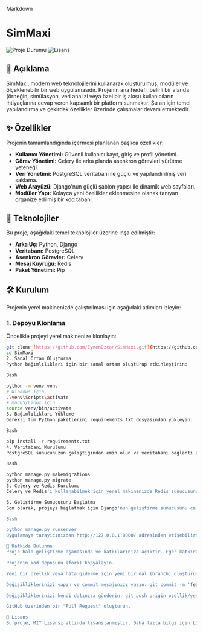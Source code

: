 Markdown

# SimMaxi

![Proje Durumu](https://img.shields.io/badge/Durum-Geliştirme_Aşamasında-yellow)
![Lisans](https://img.shields.io/github/license/EymenOzcan/SimMaxi)

## 📝 Açıklama

SimMaxi, modern web teknolojilerini kullanarak oluşturulmuş, modüler ve ölçeklenebilir bir web uygulamasıdır. Projenin ana hedefi, belirli bir alanda (örneğin, simülasyon, veri analizi veya özel bir iş akışı) kullanıcıların ihtiyaçlarına cevap veren kapsamlı bir platform sunmaktır. Şu an için temel yapılandırma ve çekirdek özellikler üzerinde çalışmalar devam etmektedir.

## ✨ Özellikler

Projenin tamamlandığında içermesi planlanan başlıca özellikler:

* **Kullanıcı Yönetimi:** Güvenli kullanıcı kayıt, giriş ve profil yönetimi.
* **Görev Yönetimi:** Celery ile arka planda asenkron görevleri yürütme yeteneği.
* **Veri Yönetimi:** PostgreSQL veritabanı ile güçlü ve yapılandırılmış veri saklama.
* **Web Arayüzü:** Django'nun güçlü şablon yapısı ile dinamik web sayfaları.
* **Modüler Yapı:** Kolayca yeni özellikler eklenmesine olanak tanıyan organize edilmiş bir kod tabanı.

## 🚀 Teknolojiler

Bu proje, aşağıdaki temel teknolojiler üzerine inşa edilmiştir:

* **Arka Uç:** Python, Django
* **Veritabanı:** PostgreSQL
* **Asenkron Görevler:** Celery
* **Mesaj Kuyruğu:** Redis
* **Paket Yönetimi:** Pip

## 🛠️ Kurulum

Projenin yerel makinenizde çalıştırılması için aşağıdaki adımları izleyin:

### 1. Depoyu Klonlama

Öncelikle projeyi yerel makinenize klonlayın:

```bash
git clone [https://github.com/EymenOzcan/SimMaxi.git](https://github.com/EymenOzcan/SimMaxi.git)
cd SimMaxi
2. Sanal Ortam Oluşturma
Python bağımlılıkları için bir sanal ortam oluşturup etkinleştirin:

Bash

python -m venv venv
# Windows için
.\venv\Scripts\activate
# macOS/Linux için
source venv/bin/activate
3. Bağımlılıkları Yükleme
Gerekli tüm Python paketlerini requirements.txt dosyasından yükleyin:

Bash

pip install -r requirements.txt
4. Veritabanı Kurulumu
PostgreSQL sunucunuzun çalıştığından emin olun ve veritabanı bağlantı ayarlarınızı settings.py dosyasında güncelleyin. Ardından, veritabanı şemasını oluşturmak için göçleri çalıştırın:

Bash

python manage.py makemigrations
python manage.py migrate
5. Celery ve Redis Kurulumu
Celery ve Redis'i kullanabilmek için yerel makinenizde Redis sunucusunun çalıştığından emin olun. Gerekirse Redis'i resmi web sitesinden indirip çalıştırabilirsiniz.

6. Geliştirme Sunucusunu Başlatma
Son olarak, projeyi başlatmak için Django'nun geliştirme sunucusunu çalıştırın:

Bash

python manage.py runserver
Uygulamaya tarayıcınızdan http://127.0.0.1:8000/ adresinden erişebilirsiniz.

🤝 Katkıda Bulunma
Proje hala geliştirme aşamasında ve katkılarınıza açıktır. Eğer katkıda bulunmak isterseniz, lütfen aşağıdaki adımları izleyin:

Projenin kod deposunu (fork) kopyalayın.

Yeni bir özellik veya hata giderme için yeni bir dal (branch) oluşturun: git checkout -b ozellik/yeni-ozellik

Değişikliklerinizi yapın ve commit mesajınızı yazın: git commit -m 'feat: yeni özellik eklendi'

Değişikliklerinizi kendi dalınıza gönderin: git push origin ozellik/yeni-ozellik

GitHub üzerinden bir "Pull Request" oluşturun.

📄 Lisans
Bu proje, MIT Lisansı altında lisanslanmıştır. Daha fazla bilgi için LICENSE dosyasına bakabilirsiniz.
